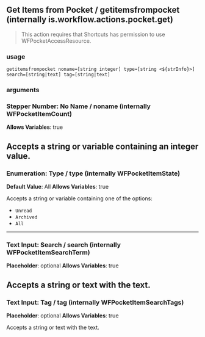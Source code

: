 
## Get Items from Pocket / getitemsfrompocket (internally is.workflow.actions.pocket.get)


> This action requires that Shortcuts has permission to use WFPocketAccessResource.

### usage
`getitemsfrompocket noname=[string integer] type=[string <${strInfo}>] search=[string|text] tag=[string|text]`

### arguments
### Stepper Number: No Name / noname (internally WFPocketItemCount)
**Allows Variables**: true


Accepts a string 
or variable
containing an integer value.
---
### Enumeration: Type / type (internally WFPocketItemState)
**Default Value**: All
**Allows Variables**: true


Accepts a string 
or variable
containing one of the options:

- `Unread`
- `Archived`
- `All`
---
### Text Input: Search / search (internally WFPocketItemSearchTerm)
**Placeholder**: optional
**Allows Variables**: true


Accepts a string 
or text
with the text.
---
### Text Input: Tag / tag (internally WFPocketItemSearchTags)
**Placeholder**: optional
**Allows Variables**: true


Accepts a string 
or text
with the text.

